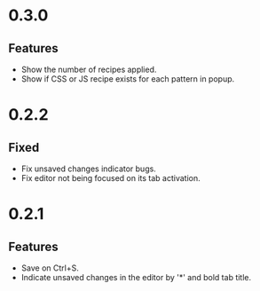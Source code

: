 # 0.3.0

## Features

- Show the number of recipes applied.
- Show if CSS or JS recipe exists for each pattern in popup.

# 0.2.2

## Fixed

- Fix unsaved changes indicator bugs.
- Fix editor not being focused on its tab activation.

# 0.2.1

## Features

- Save on Ctrl+S.
- Indicate unsaved changes in the editor by '*' and bold tab title.